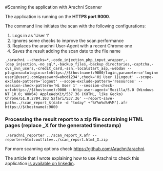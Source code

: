 #Scanning the application with Arachni Scanner

The application is running on the **HTTPS port 9000**.

The command line initiates the scan with the following configurations:

1. Logs in as 'User 1'
2. Ignores some checks to improve the scan performance
3. Replaces the arachni User-Agent with a recent Chrome one
4. Saves the result adding the scan date to the file name

`./arachni --checks=*,-code_injection_php_input_wrapper,-ldap_injection,-no_sql*,-backup_files,-backup_directories,-captcha,-cvs_svn_users,-credit_card,-ssn,-localstart_asp,-webdav --plugin=autologin:url=https://$(hostname):9000/login,parameters='login=user1@user1.com&password=abcd1234',check='Hi User 1|Logout' --scope-exclude-pattern='logout' --scope-exclude-pattern='resources' --session-check-pattern='Hi User 1' --session-check-url=https://$(hostname):9000 --http-user-agent='Mozilla/5.0 (Windows NT 10.0; WOW64) AppleWebKit/537.36 (KHTML, like Gecko) Chrome/51.0.2704.103 Safari/537.36' --report-save-path=../scan_report_$(date -d "today" +"%Y%m%d%H%M").afr https://$(hostname):9000`

### Processing the result report to a zip file containing HTML pages (replace _X for the generated timestamp)
`./arachni_reporter ../scan_report_X.afr --reporter=html:outfile=../scan_report.html_X.zip`

 For more scanning options check https://github.com/Arachni/arachni.

The article that I wrote explaining how to use Arachni to check this application [is available on linkedin](https://www.linkedin.com/pulse/identifying-security-flaws-legacy-web-applications-arachni-pinto). 
